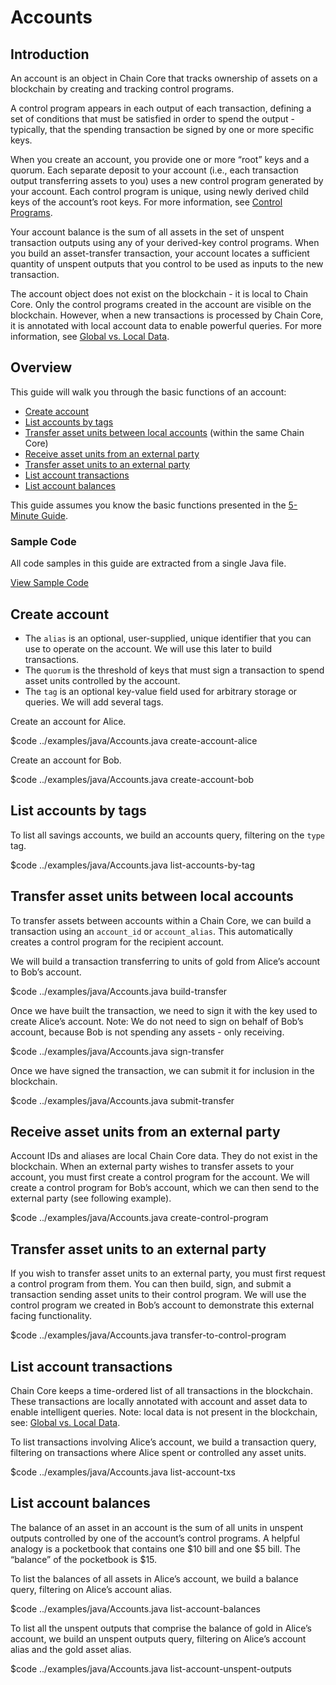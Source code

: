 # Accounts

## Introduction

An account is an object in Chain Core that tracks ownership of assets on a blockchain by creating and tracking control programs.

A control program appears in each output of each transaction, defining a set of conditions that must be satisfied in order to spend the output - typically, that the spending transaction be signed by one or more specific keys.

When you create an account, you provide one or more “root” keys and a quorum. Each separate deposit to your account (i.e., each transaction output transferring assets to you) uses a new control program generated by your account. Each control program is unique, using newly derived child keys of the account’s root keys. For more information, see [Control Programs](control-programs.md#account-control-programs).

Your account balance is the sum of all assets in the set of unspent transaction outputs using any of your derived-key control programs. When you build an asset-transfer transaction, your account locates a sufficient quantity of unspent outputs that you control to be used as inputs to the new transaction.

The account object does not exist on the blockchain - it is local to Chain Core. Only the control programs created in the account are visible on the blockchain. However, when a new transactions is processed by Chain Core, it is annotated with local account data to enable powerful queries. For more information, see [Global vs. Local Data](../learn-more/global-vs-local-data.md).

## Overview

This guide will walk you through the basic functions of an account:

* [Create account](#create-account)
* [List accounts by tags](#list-accounts-by-tags)
* [Transfer asset units between local accounts](#transfer-asset-units-between-local-accounts) (within the same Chain Core)
* [Receive asset units from an external party](#receive-asset-units-from-an-external-party)
* [Transfer asset units to an external party](#transfer-asset-units-to-an-external-party)
* [List account transactions](#list-account-transactions)
* [List account balances](#list-account-balances)

This guide assumes you know the basic functions presented in the [5-Minute Guide](../get-started/five-minute-guide.md).

### Sample Code

All code samples in this guide are extracted from a single Java file.

<a href="../examples/java/Accounts.java" class="downloadBtn btn success" target="\_blank">View Sample Code</a>

## Create account

* The `alias` is an optional, user-supplied, unique identifier that you can use to operate on the account. We will use this later to build transactions.
* The `quorum` is the threshold of keys that must sign a transaction to spend asset units controlled by the account.
* The `tag` is an optional key-value field used for arbitrary storage or queries. We will add several tags.

Create an account for Alice.

$code ../examples/java/Accounts.java create-account-alice

Create an account for Bob.

$code ../examples/java/Accounts.java create-account-bob

## List accounts by tags

To list all savings accounts, we build an accounts query, filtering on the `type` tag.

$code ../examples/java/Accounts.java list-accounts-by-tag

## Transfer asset units between local accounts

To transfer assets between accounts within a Chain Core, we can build a transaction using an `account_id` or `account_alias`. This automatically creates a control program for the recipient account.

We will build a transaction transferring to units of gold from Alice’s account to Bob’s account.

$code ../examples/java/Accounts.java build-transfer

Once we have built the transaction, we need to sign it with the key used to create Alice’s account. Note: We do not need to sign on behalf of Bob’s account, because Bob is not spending any assets - only receiving.

$code ../examples/java/Accounts.java sign-transfer

Once we have signed the transaction, we can submit it for inclusion in the blockchain.

$code ../examples/java/Accounts.java submit-transfer

## Receive asset units from an external party

Account IDs and aliases are local Chain Core data. They do not exist in the blockchain. When an external party wishes to transfer assets to your account, you must first create a control program for the account. We will create a control program for Bob’s account, which we can then send to the external party (see following example).

$code ../examples/java/Accounts.java create-control-program

## Transfer asset units to an external party

If you wish to transfer asset units to an external party, you must first request a control program from them. You can then build, sign, and submit a transaction sending asset units to their control program. We will use the control program we created in Bob’s account to demonstrate this external facing functionality.

$code ../examples/java/Accounts.java transfer-to-control-program

## List account transactions

Chain Core keeps a time-ordered list of all transactions in the blockchain. These transactions are locally annotated with account and asset data to enable intelligent queries. Note: local data is not present in the blockchain, see: [Global vs. Local Data](../learn-more/global-vs-local-data.md).

To list transactions involving Alice’s account, we build a transaction query, filtering on transactions where Alice spent or controlled any asset units.

$code ../examples/java/Accounts.java list-account-txs

## List account balances

The balance of an asset in an account is the sum of all units in unspent outputs controlled by one of the account’s control programs. A helpful analogy is a pocketbook that contains one $10 bill and one $5 bill. The “balance” of the pocketbook is $15.

To list the balances of all assets in Alice’s account, we build a balance query, filtering on Alice’s account alias.

$code ../examples/java/Accounts.java list-account-balances

To list all the unspent outputs that comprise the balance of gold in Alice’s account, we build an unspent outputs query, filtering on Alice’s account alias and the gold asset alias.

$code ../examples/java/Accounts.java list-account-unspent-outputs
